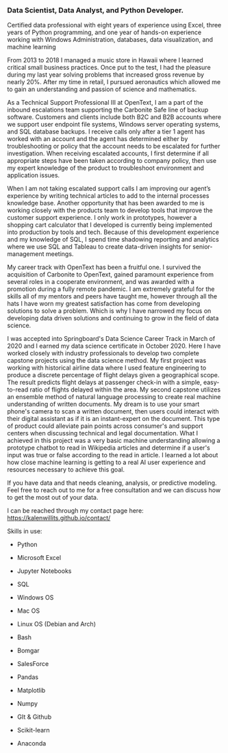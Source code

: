 
### Data Scientist, Data Analyst, and Python Developer.

Certified data professional with eight years of experience using Excel, three years of Python programming, and one year of hands-on experience working with Windows Administration, databases, data visualization, and machine learning

From 2013 to 2018 I managed a music store in Hawaii where I learned critical small business practices. Once put to the test, I had the pleasure during my last year solving problems that increased gross revenue by nearly 20%. After my time in retail, I pursued aeronautics which allowed me to gain an understanding and passion of science and mathematics.

As a Technical Support Professional III at OpenText, I am a part of the inbound escalations team supporting the Carbonite Safe line of backup software. Customers and clients include both B2C and B2B accounts where we support user endpoint file systems, Windows server operating systems, and SQL database backups. I receive calls only after a tier 1 agent has worked with an account and the agent has determined either by troubleshooting or policy that the account needs to be escalated for further investigation. When receiving escalated accounts, I first determine if all appropriate steps have been taken according to company policy, then use my expert knowledge of the product to troubleshoot environment and application issues.

When I am not taking escalated support calls I am improving our agent’s experience by writing technical articles to add to the internal processes knowledge base. Another opportunity that has been awarded to me is working closely with the products team to develop tools that improve the customer support experience. I only work in prototypes, however a shopping cart calculator that I developed is currently being implemented into production by tools and tech. Because of this development experience and my knowledge of SQL, I spend time shadowing reporting and analytics where we use SQL and Tableau to create data-driven insights for senior-management meetings.

My career track with OpenText has been a fruitful one. I survived the acquisition of Carbonite to OpenText, gained paramount experience from several roles in a cooperate environment, and was awarded with a promotion during a fully remote pandemic. I am extremely grateful for the skills all of my mentors and peers have taught me, however through all the hats I have worn my greatest satisfaction has come from developing solutions to solve a problem. Which is why I have narrowed my focus on developing data driven solutions and continuing to grow in the field of data science.

I was accepted into Springboard's Data Science Career Track in March of 2020 and I earned my data science certificate in October 2020. Here I have worked closely with industry professionals to develop two complete capstone projects using the data science method. My first project was working with historical airline data where I used feature engineering to produce a discrete percentage of flight delays given a geographical scope. The result predicts flight delays at passenger check-in with a simple, easy-to-read ratio of flights delayed within the area. My second capstone utilizes an ensemble method of natural language processing to create real machine understanding of written documents. My dream is to use your smart phone's camera to scan a written document, then users could interact with their digital assistant as if it is an instant-expert on the document. This type of product could alleviate pain points across consumer's and support centers when discussing technical and legal documentation. What I achieved in this project was a very basic machine understanding allowing a prototype chatbot to read in Wikipedia articles and determine if a user's input was true or false according to the read in article. I learned a lot about how close machine learning is getting to a real AI user experience and resources necessary to achieve this goal.


If you have data and that needs cleaning, analysis, or predictive modeling. Feel free to reach out to me for a free consultation and we can discuss how to get the most out of your data.

I can be reached through my contact page here: https://kalenwillits.github.io/contact/


Skills in use:

- Python

- Microsoft Excel

- Jupyter Notebooks

- SQL

- Windows OS

- Mac OS

- Linux OS (Debian and Arch)

- Bash

- Bomgar

- SalesForce

- Pandas

- Matplotlib

- Numpy

- GIt & Github

- Scikit-learn

- Anaconda
